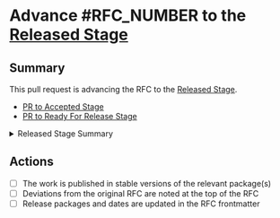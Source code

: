 # Advance #__RFC_NUMBER__ to the [Released Stage](https://github.com/emberjs/rfcs#released)

## Summary

This pull request is advancing the RFC to the [Released Stage](https://github.com/emberjs/rfcs#released).

- [PR to Accepted Stage](#__RFC_NUMBER__)
- [PR to Ready For Release Stage](__READY_FOR_RELEASE_PR__)

<details>
<summary>Released Stage Summary</summary>

The work is published. If it is codebase-related work, it is in a stable version
of the relevant package(s). If there are any critical deviations from the 
original RFC, they are briefly noted at the top of the RFC.

If the work for an RFC is spread across multiple releases of Ember or other 
packages, the RFC is considered to be in the Released stage when all features 
are available in stable releases and those packages and versions are noted in 
the RFC frontmatter.

Ember's RFC process can be used for process and work plans that are not about 
code. Some examples include Roadmap RFCs, changes to the RFC process itself, 
and changes to learning resources. When such an RFC is a candidate for Released, 
the work should be shipped as described, and the result should presented to the 
team with the intent of gathering feedback about whether anything is missing. 
If there is agreement that the work is complete, the RFC may be marked "Released" 
and a date is provided instead of a version.

An RFC is moved into "Released" when the above is verified by consensus of the 
relevant team(s) via a PR to update the stage.
</details>

## Actions

- [ ] The work is published in stable versions of the relevant package(s)
- [ ] Deviations from the original RFC are noted at the top of the RFC
- [ ] Release packages and dates are updated in the RFC frontmatter

